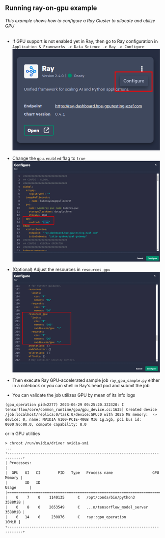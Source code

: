 ## Running ray-on-gpu example
###### This example shows how to configure a Ray Cluster to allocate and utilize GPU
* If GPU support is not enabled yet in Ray, then go to Ray configuration in `Application & Frameworks -> Data Science -> Ray -> Configure`
![configure.png](configure.png)

* Change the `gpu.enabled` flag to `true`
![flag.png](flag.png)

* (Optional) Adjust the resources in `resources_gpu`
![resources.png](resources.png)

* Then execute Ray GPU-accelerated sample job `ray_gpu_sample.py` either in a notebook or you can shell in Ray's head pod and submit the job

* You can validate the job utilizes GPU by mean of its info logs
```shell
(gpu_operation pid=2277) 2023-06-29 09:25:20.322320: I tensorflow/core/common_runtime/gpu/gpu_device.cc:1635] Created device /job:localhost/replica:0/task:0/device:GPU:0 with 3026 MB memory:  -> device: 0, name: NVIDIA A100-PCIE-40GB MIG 1g.5gb, pci bus id: 0000:86:00.0, compute capability: 8.0
```
or in GPU utilities
```shell
> chroot /run/nvidia/driver nvidia-smi
...
+-----------------------------------------------------------------------------+
| Processes:                                                                  |
|  GPU   GI   CI        PID   Type   Process name                  GPU Memory |
|        ID   ID                                                   Usage      |
|=============================================================================|
|    0    7    0    1140135      C   /opt/conda/bin/python3           3588MiB |
|    0    8    0    2653549      C   ...n/tensorflow_model_server     3588MiB |
|    0   14    0     230876      C   ray::gpu_operation                 10MiB |
+-----------------------------------------------------------------------------+
```
